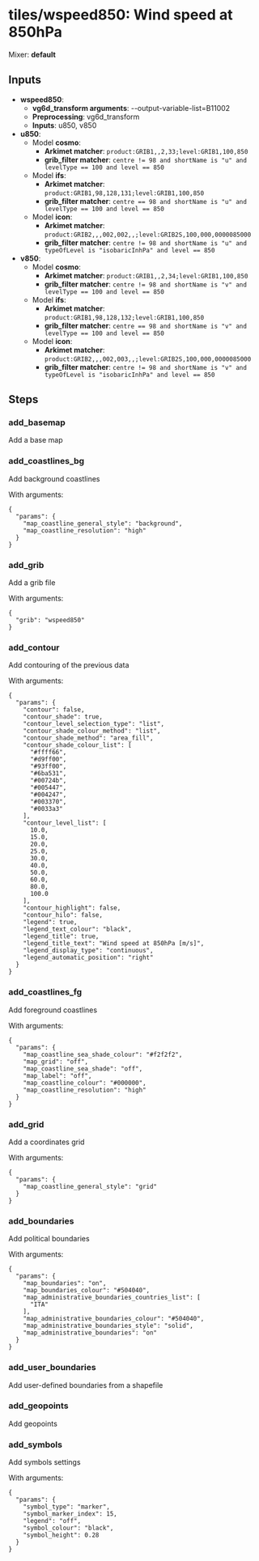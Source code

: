 # tiles/wspeed850: Wind speed at 850hPa

Mixer: **default**

## Inputs

* **wspeed850**:
    * **vg6d_transform arguments**: --output-variable-list=B11002
    * **Preprocessing**: vg6d_transform
    * **Inputs**: u850, v850
* **u850**:
    * Model **cosmo**:
        * **Arkimet matcher**: `product:GRIB1,,2,33;level:GRIB1,100,850`
        * **grib_filter matcher**: `centre != 98 and shortName is "u" and levelType == 100 and level == 850`
    * Model **ifs**:
        * **Arkimet matcher**: `product:GRIB1,98,128,131;level:GRIB1,100,850`
        * **grib_filter matcher**: `centre == 98 and shortName is "u" and levelType == 100 and level == 850`
    * Model **icon**:
        * **Arkimet matcher**: `product:GRIB2,,,002,002,,;level:GRIB2S,100,000,0000085000`
        * **grib_filter matcher**: `centre != 98 and shortName is "u" and typeOfLevel is "isobaricInhPa" and level == 850`
* **v850**:
    * Model **cosmo**:
        * **Arkimet matcher**: `product:GRIB1,,2,34;level:GRIB1,100,850`
        * **grib_filter matcher**: `centre != 98 and shortName is "v" and levelType == 100 and level == 850`
    * Model **ifs**:
        * **Arkimet matcher**: `product:GRIB1,98,128,132;level:GRIB1,100,850`
        * **grib_filter matcher**: `centre == 98 and shortName is "v" and levelType == 100 and level == 850`
    * Model **icon**:
        * **Arkimet matcher**: `product:GRIB2,,,002,003,,;level:GRIB2S,100,000,0000085000`
        * **grib_filter matcher**: `centre != 98 and shortName is "v" and typeOfLevel is "isobaricInhPa" and level == 850`

## Steps

### add_basemap

Add a base map


### add_coastlines_bg

Add background coastlines

With arguments:
```
{
  "params": {
    "map_coastline_general_style": "background",
    "map_coastline_resolution": "high"
  }
}
```

### add_grib

Add a grib file

With arguments:
```
{
  "grib": "wspeed850"
}
```

### add_contour

Add contouring of the previous data

With arguments:
```
{
  "params": {
    "contour": false,
    "contour_shade": true,
    "contour_level_selection_type": "list",
    "contour_shade_colour_method": "list",
    "contour_shade_method": "area_fill",
    "contour_shade_colour_list": [
      "#ffff66",
      "#d9ff00",
      "#93ff00",
      "#6ba531",
      "#00724b",
      "#005447",
      "#004247",
      "#003370",
      "#0033a3"
    ],
    "contour_level_list": [
      10.0,
      15.0,
      20.0,
      25.0,
      30.0,
      40.0,
      50.0,
      60.0,
      80.0,
      100.0
    ],
    "contour_highlight": false,
    "contour_hilo": false,
    "legend": true,
    "legend_text_colour": "black",
    "legend_title": true,
    "legend_title_text": "Wind speed at 850hPa [m/s]",
    "legend_display_type": "continuous",
    "legend_automatic_position": "right"
  }
}
```

### add_coastlines_fg

Add foreground coastlines

With arguments:
```
{
  "params": {
    "map_coastline_sea_shade_colour": "#f2f2f2",
    "map_grid": "off",
    "map_coastline_sea_shade": "off",
    "map_label": "off",
    "map_coastline_colour": "#000000",
    "map_coastline_resolution": "high"
  }
}
```

### add_grid

Add a coordinates grid

With arguments:
```
{
  "params": {
    "map_coastline_general_style": "grid"
  }
}
```

### add_boundaries

Add political boundaries

With arguments:
```
{
  "params": {
    "map_boundaries": "on",
    "map_boundaries_colour": "#504040",
    "map_administrative_boundaries_countries_list": [
      "ITA"
    ],
    "map_administrative_boundaries_colour": "#504040",
    "map_administrative_boundaries_style": "solid",
    "map_administrative_boundaries": "on"
  }
}
```

### add_user_boundaries

Add user-defined boundaries from a shapefile


### add_geopoints

Add geopoints


### add_symbols

Add symbols settings

With arguments:
```
{
  "params": {
    "symbol_type": "marker",
    "symbol_marker_index": 15,
    "legend": "off",
    "symbol_colour": "black",
    "symbol_height": 0.28
  }
}
```

